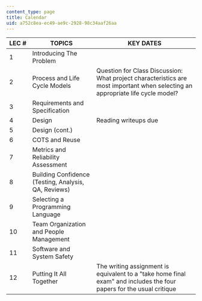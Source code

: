 ```yaml
---
content_type: page
title: Calendar
uid: a752c8ea-ec49-ae9c-2928-98c34aaf26aa
---
```


| LEC # | TOPICS | KEY DATES |
| --- | --- | --- |
| 1 | Introducing The Problem |  |
| 2 | Process and Life Cycle Models | Question for Class Discussion: What project characteristics are most important when selecting an appropriate life cycle model? |
| 3 | Requirements and Specification |  |
| 4 | Design | Reading writeups due |
| 5 | Design (cont.) |  |
| 6 | COTS and Reuse |  |
| 7 | Metrics and Reliability Assessment |  |
| 8 | Building Confidence (Testing, Analysis, QA, Reviews) |  |
| 9 | Selecting a Programming Language |  |
| 10 | Team Organization and People Management |  |
| 11 | Software and System Safety |  |
| 12 | Putting It All Together | The writing assignment is equivalent to a "take home final exam" and includes the four papers for the usual critique